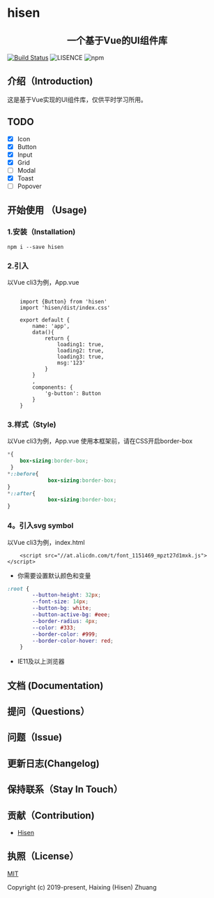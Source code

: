 # hisen
<h2 align="center">一个基于Vue的UI组件库</h2>

[![Build Status](https://travis-ci.org/zhuanghaixin/hisen.svg?branch=master)](https://travis-ci.org/zhuanghaixin/hisen)
![LISENCE](https://img.shields.io/npm/l/express.svg)
![npm](https://img.shields.io/npm/v/hisen.svg)
## 介绍（Introduction)
这是基于Vue实现的UI组件库，仅供平时学习所用。
## TODO
   
   - [x] Icon
   - [x] Button
   - [x] Input
   - [x] Grid
   - [ ] Modal
   - [x] Toast
   - [ ] Popover
## 开始使用 （Usage)
### 1.安装（Installation)
```
npm i --save hisen

```
### 2.引入
以Vue cli3为例，App.vue
```

    import {Button} from 'hisen'
    import 'hisen/dist/index.css'

    export default {
        name: 'app',
        data(){
            return {
                loading1: true,
                loading2: true,
                loading3: true,
                msg:'123'
            }
        }
        ,
        components: {
            'g-button': Button
        }
    }
```
### 3.样式（Style)
以Vue cli3为例，App.vue
使用本框架前，请在CSS开启border-box
```css
*{
    box-sizing:border-box;
 }
*::before{
             box-sizing:border-box;
}
*::after{
             box-sizing:border-box;
}
```
### 4。引入svg symbol
以Vue cli3为例，index.html
```
    <script src="//at.alicdn.com/t/font_1151469_mpzt27d1mxk.js"></script>
```
- 你需要设置默认颜色和变量
```css
:root {
        --button-height: 32px;
        --font-size: 14px;
        --button-bg: white;
        --button-active-bg: #eee;
        --border-radius: 4px;
        --color: #333;
        --border-color: #999;
        --border-color-hover: red;
    }
```
- IE11及以上浏览器

## 文档 (Documentation)
## 提问（Questions）
## 问题（Issue)
## 更新日志(Changelog)
## 保持联系（Stay In Touch）
## 贡献（Contribution)
- [Hisen](https://github.com/zhuanghaixin)
## 执照（License）
[MIT](http://opensource.org/licenses/MIT)

Copyright (c) 2019-present, Haixing (Hisen) Zhuang
